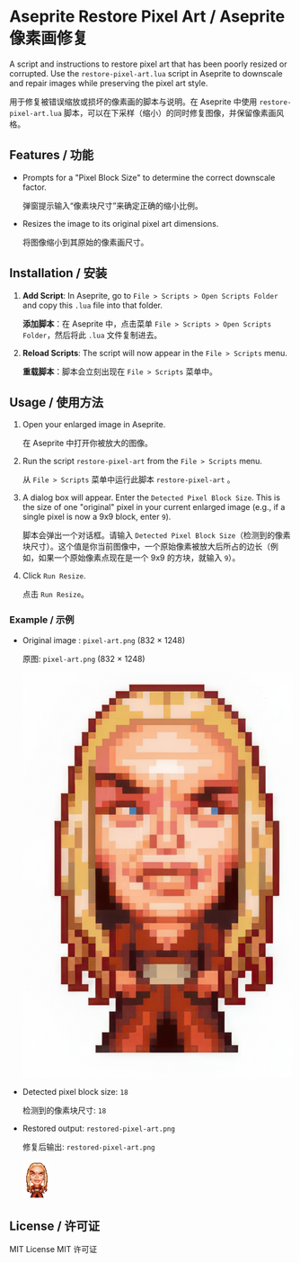 # Aseprite Restore Pixel Art / Aseprite 像素画修复

A script and instructions to restore pixel art that has been poorly resized or corrupted. Use the `restore-pixel-art.lua` script in Aseprite to downscale and repair images while preserving the pixel art style.

用于修复被错误缩放或损坏的像素画的脚本与说明。在 Aseprite 中使用 `restore-pixel-art.lua` 脚本，可以在下采样（缩小）的同时修复图像，并保留像素画风格。

## Features / 功能

-   Prompts for a "Pixel Block Size" to determine the correct downscale factor.
    
    弹窗提示输入“像素块尺寸”来确定正确的缩小比例。
-   Resizes the image to its original pixel art dimensions.
    
    将图像缩小到其原始的像素画尺寸。

## Installation / 安装

1.  **Add Script**: In Aseprite, go to `File > Scripts > Open Scripts Folder` and copy this `.lua` file into that folder.

    **添加脚本**：在 Aseprite 中，点击菜单 `File > Scripts > Open Scripts Folder`，然后将此 `.lua` 文件复制进去。
2.  **Reload Scripts**: The script will now appear in the `File > Scripts` menu.

    **重载脚本**：脚本会立刻出现在 `File > Scripts` 菜单中。

## Usage / 使用方法

1.  Open your enlarged image in Aseprite.
    
    在 Aseprite 中打开你被放大的图像。
2.  Run the script `restore-pixel-art` from the `File > Scripts` menu.
    
    从 `File > Scripts` 菜单中运行此脚本  `restore-pixel-art` 。
3.  A dialog box will appear. Enter the `Detected Pixel Block Size`. This is the size of one "original" pixel in your current enlarged image (e.g., if a single pixel is now a 9x9 block, enter `9`).

    脚本会弹出一个对话框。请输入 `Detected Pixel Block Size`（检测到的像素块尺寸）。这个值是你当前图像中，一个原始像素被放大后所占的边长（例如，如果一个原始像素点现在是一个 9x9 的方块，就输入 `9`）。
4.  Click `Run Resize`.
    
    点击 `Run Resize`。

### Example / 示例

-   Original image
    : `pixel-art.png` (832 × 1248)

    原图: `pixel-art.png` (832 × 1248)

    ![Original pixel art](./pixel-art.png)

-   Detected pixel block size: `18`

    检测到的像素块尺寸: `18`
-   Restored output: `restored-pixel-art.png`

    修复后输出: `restored-pixel-art.png`

    ![Restored pixel art](./restored-pixel-art.png)

## License / 许可证

MIT License
MIT 许可证